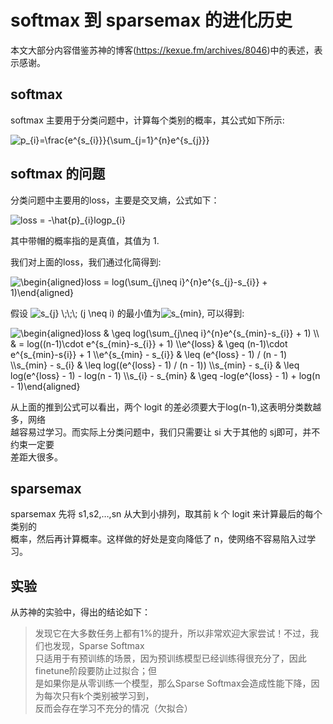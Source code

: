 # softmax 到 sparsemax 的进化历史

本文大部分内容借鉴苏神的博客(https://kexue.fm/archives/8046)中的表述，表示感谢。  

## softmax

softmax 主要用于分类问题中，计算每个类别的概率，其公式如下所示:  

<img src="https://latex.codecogs.com/svg.image?p_{i}=\frac{e^{s_{i}}}{\sum_{j=1}^{n}e^{s_{j}}}" title="p_{i}=\frac{e^{s_{i}}}{\sum_{j=1}^{n}e^{s_{j}}}" />  

## softmax 的问题  

分类问题中主要用的loss，主要是交叉熵，公式如下：  

<img src="https://latex.codecogs.com/svg.image?loss&space;=&space;-\hat{p}_{i}logp_{i}" title="loss = -\hat{p}_{i}logp_{i}" />  
  
其中带帽的概率指的是真值，其值为 1.  

我们对上面的loss，我们通过化简得到:  

<img src="https://latex.codecogs.com/svg.image?\begin{align}loss&space;=&space;log(\sum_{j\neq&space;i}^{n}e^{s_{j}-s_{i}}&space;&plus;&space;1)\end{align}" title="\begin{aligned}loss = log(\sum_{j\neq i}^{n}e^{s_{j}-s_{i}} + 1)\end{aligned}" />  

假设 <img src="https://latex.codecogs.com/svg.image?s_{j}&space;\;\;\;&space;(j&space;\neq&space;&space;i)" title="s_{j} \;\;\; (j \neq i)" /> 的最小值为<img src="https://latex.codecogs.com/svg.image?s_{min}" title="s_{min}" />, 可以得到:  

<img src="https://latex.codecogs.com/svg.image?\begin{aligned}loss&space;&&space;\geq&space;&space;log(\sum_{j\neq&space;i}^{n}e^{s_{min}-s_{i}}&space;&plus;&space;1)&space;\\&space;&space;&space;&space;&space;&&space;=&space;log((n-1)\cdot&space;e^{s_{min}-s_{i}}&space;&plus;&space;1)&space;&space;\\e^{loss}&space;&&space;\geq&space;(n-1)\cdot&space;e^{s_{min}-s{i}}&space;&plus;&space;1&space;\\e^{s_{min}&space;-&space;s_{i}}&space;&&space;\leq&space;(e^{loss}&space;-&space;1)&space;/&space;(n&space;-&space;1)&space;\\s_{min}&space;-&space;s_{i}&space;&&space;\leq&space;log((e^{loss}&space;-&space;1)&space;/&space;(n&space;-&space;1))&space;\\s_{min}&space;-&space;s_{i}&space;&&space;\leq&space;log(e^{loss}&space;-&space;1)&space;-&space;log(n&space;-&space;1)&space;\\s_{i}&space;-&space;s_{min}&space;&&space;\geq&space;-log(e^{loss}&space;-&space;1)&space;&plus;&space;log(n&space;-&space;1)\end{aligned}" title="\begin{aligned}loss & \geq  log(\sum_{j\neq i}^{n}e^{s_{min}-s_{i}} + 1) \\ & = log((n-1)\cdot e^{s_{min}-s_{i}} + 1) \\e^{loss} & \geq (n-1)\cdot e^{s_{min}-s{i}} + 1 \\e^{s_{min} - s_{i}} & \leq (e^{loss} - 1) / (n - 1) \\s_{min} - s_{i} & \leq log((e^{loss} - 1) / (n - 1)) \\s_{min} - s_{i} & \leq log(e^{loss} - 1) - log(n - 1) \\s_{i} - s_{min} & \geq -log(e^{loss} - 1) + log(n - 1)\end{aligned}" />  

从上面的推到公式可以看出，两个 logit 的差必须要大于log(n-1),这表明分类数越多，网络  
越容易过学习。而实际上分类问题中，我们只需要让 si 大于其他的 sj即可，并不约束一定要  
差距大很多。  

## sparsemax

sparsemax 先将 s1,s2,…,sn 从大到小排列，取其前 k 个 logit 来计算最后的每个类别的  
概率，然后再计算概率。这样做的好处是变向降低了 n，使网络不容易陷入过学习。

## 实验

从苏神的实验中，得出的结论如下：
> 发现它在大多数任务上都有1%的提升，所以非常欢迎大家尝试！不过，我们也发现，Sparse Softmax  
> 只适用于有预训练的场景，因为预训练模型已经训练得很充分了，因此finetune阶段要防止过拟合；但  
> 是如果你是从零训练一个模型，那么Sparse Softmax会造成性能下降，因为每次只有k个类别被学习到，  
> 反而会存在学习不充分的情况（欠拟合）

## 

